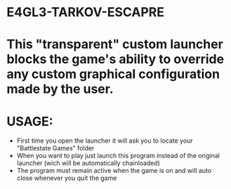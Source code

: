 # E4GL3-TARKOV-ESCAPRE

# This "transparent" custom launcher blocks the game's ability to override any custom graphical configuration made by the user.

# USAGE:
- First time you open the launcher it will ask you to locate your "Battlestate Games" folder
- When you want to play just launch this program instead of the original launcher (wich will be automatically chainloaded) 
- The program must remain active when the game is on and will auto close whenever you quit the game
